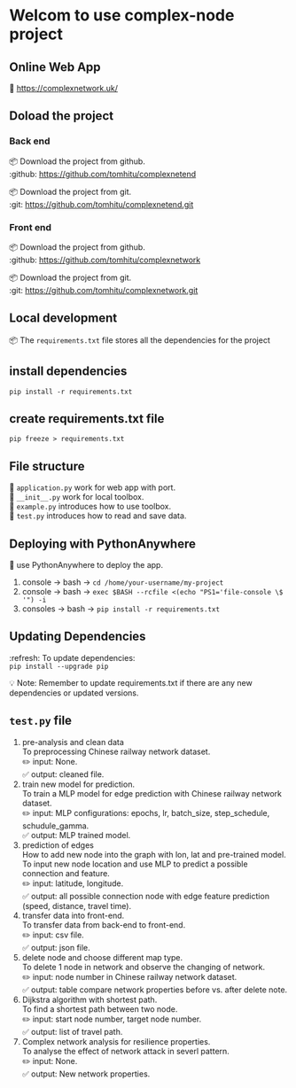 # Welcom to use complex-node project

## Online Web App
:link: https://complexnetwork.uk/

## Doload the project
### Back end
:package: Download the project from github. <br>
:github: https://github.com/tomhitu/complexnetend <br>

:package: Download the project from git. <br>
:git: https://github.com/tomhitu/complexnetend.git

### Front end
:package: Download the project from github. <br>
:github: https://github.com/tomhitu/complexnetwork <br>

:package: Download the project from git. <br>
:git: https://github.com/tomhitu/complexnetwork.git <br>

## Local development
:package: The `requirements.txt` file stores all the dependencies for the project


## install dependencies
```pip install -r requirements.txt```

## create requirements.txt file
```pip freeze > requirements.txt```

## File structure
:file_folder: `application.py` work for web app with port. <br>
:file_folder: `__init__.py` work for local toolbox. <br>
:file_folder: `example.py` introduces how to use toolbox. <br>
:file_folder: `test.py` introduces how to read and save data. <br>


## Deploying with PythonAnywhere
:rocket: use PythonAnywhere to deploy the app. <br>
1. console -> bash -> ```cd /home/your-username/my-project```
2. console -> bash -> ```exec $BASH --rcfile <(echo "PS1='file-console \$ '") -i```
3. consoles -> bash -> ```pip install -r requirements.txt```

## Updating Dependencies
:refresh: To update dependencies:<br>
```pip install --upgrade pip```

:bulb: Note: Remember to update requirements.txt if there are any new dependencies or updated versions.


## `test.py` file
1. pre-analysis and clean data<br>
    To preprocessing Chinese railway network dataset.<br>
    :pencil2: input: None. <br>
    :white_check_mark: output: cleaned file. <br>
2. train new model for prediction. <br>
    To train a MLP model for edge prediction with Chinese railway network dataset.<br>
    :pencil2: input: MLP configurations: epochs, lr, batch_size, step_schedule, schudule_gamma.<br>
    :white_check_mark: output: MLP trained model.<br>
3. prediction of edges <br>
    How to add new node into the graph with lon, lat and pre-trained model.<br>
    To input new node location and use MLP to predict a possible connection and feature.<br> 
    :pencil2: input: latitude, longitude.<br>
    :white_check_mark: output: all possible connection node with edge feature prediction (speed, distance, travel time).<br>
4. transfer data into front-end.<br>
    To transfer data from back-end to front-end.<br>
    :pencil2: input: csv file.<br>
    :white_check_mark: output: json file.<br>
5. delete node and choose different map type.<br>
    To delete 1 node in network and observe the changing of network.<br>
    :pencil2: input: node number in Chinese railway network dataset.<br>
    :white_check_mark: output: table compare network properties before vs. after delete note.<br>
6. Dijkstra algorithm with shortest path.<br>
    To find a shortest path between two node.<br>
    :pencil2: input: start node number, target node number.<br>
    :white_check_mark: output: list of travel path.<br>
7. Complex network analysis for resilience properties.<br>
    To analyse the effect of network attack in severl pattern.<br>
    :pencil2: input: None.<br>
    :white_check_mark: output: New network properties.<br>
